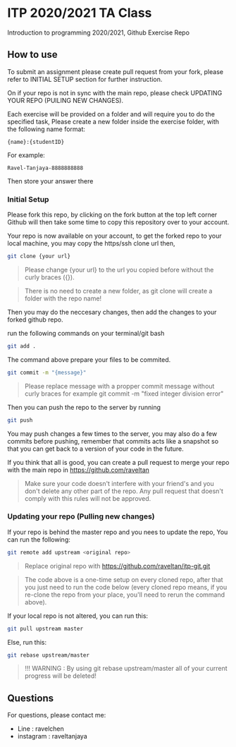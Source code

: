 # ITP 2020/2021 TA Class

Introduction to programming 2020/2021, Github Exercise Repo

## How to use
To submit an assignment please create pull request from your fork, please refer to INITIAL SETUP section for further instruction.

On if your repo is not in sync with the main repo, please check UPDATING YOUR REPO (PUlLING NEW CHANGES). 

Each exercise will be provided on a folder and will require you to do the specified task,
Please create a new folder inside the exercise folder, with the following name format:

```
{name}:{studentID}
```

For example:
```
Ravel-Tanjaya-8888888888
```

Then store your answer there

### Initial Setup

Please fork this repo, by clicking on the fork button at the top left corner
Github will then take some time to copy this repository over to your account.

Your repo is now available on your account, to get the forked repo to your local machine, you may copy the https/ssh clone url then,

```bash
git clone {your url}
```
>Please change {your url} to the url you copied before without the curly braces ({}).

> There is no need to create a new folder, as git clone will create a folder with the repo name!

Then you may do the neccesary changes,
then add the changes to your forked github repo.

run the following commands on your terminal/git bash

```bash
git add .
```

The command above prepare your files to be commited.

```bash
git commit -m "{message}"
```
> Please replace message with a propper commit message without curly braces for example git commit -m "fixed integer division error"

Then you can push the repo to the server by running

```bash
git push
```
You may push changes a few times to the server, you may also do a few commits before pushing, remember that commits acts like a snapshot so that you can get back to a version of your code in the future.

If you think that all is good, you can create a pull request to merge your repo with the main repo in https://github.com/raveltan

> Make sure your code doesn't interfere with your friend's and you don't delete any other part of the repo. Any pull request that doesn't comply with this rules will not be approved.

### Updating your repo (Pulling new changes)

If your repo is behind the master repo and you nees to update the repo,
You can run the following:

```bash
git remote add upstream <original repo>
```
> Replace original repo with https://github.com/raveltan/itp-git.git

> The code above is a one-time setup on every cloned repo, after that you just need to run the code below (every cloned repo means, if you re-clone the repo from your place, you'll need to rerun the command above).

If your local repo is not altered, you can run this:

```bash
git pull upstream master
```

Else, run this:

```bash
git rebase upstream/master
```

> !!! WARNING : By using git rebase upstream/master all of your current progress will be deleted!

## Questions

For questions, please contact me:
- Line : ravelchen
- instagram : raveltanjaya

